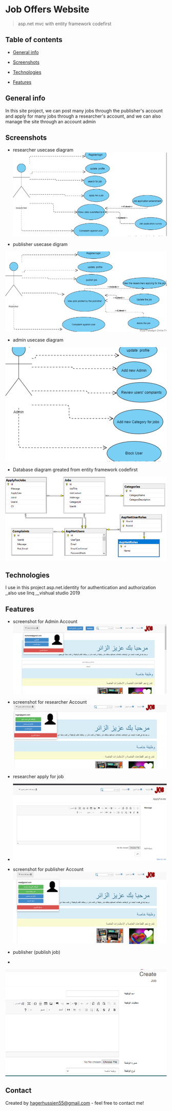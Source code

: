 # Job Offers Website
> asp.net mvc with entity framework codefirst
## Table of contents
* [General info](#general-info)
* [Screenshots](#screenshots)
* [Technologies](#technologies)

* [Features](#features)


## General info
In this site project, we can post many jobs through the publisher's account and apply for many jobs through a researcher's account, and we can also manage the site through an account admin
## Screenshots
* researcher usecase diagram
![Example screenshot](./imgs/researcher.PNG)

* publisher usecase digram

![Example screenshot](./imgs/publisher.PNG)


* admin usecase diagram

![Example screenshot](./imgs/admin.PNG)
* Database diagram greated from entity framework codefirst

![Example screenshot](./imgs/database.PNG)



## Technologies
 I use in this project asp.net.identity for authentication and authorization ,,also use linq ,,,vishual studio 2019


## Features

* screenshot for Admin Account
![Example screenshot](./imgs/ad.PNG)
* screenshot for researcher Account
![Example screenshot](./imgs/re.PNG)
* researcher apply for job
* ![Example screenshot](./imgs/acre.PNG)
* screenshot for publisher Account
![Example screenshot](./imgs/pu.PNG)

* publisher (publish job)
* 
![Example screenshot](./imgs/acpu.PNG)



## Contact
Created by  hagerhussien55@gmail.com - feel free to contact me!
